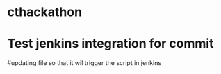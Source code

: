 # cthackathon
# Test jenkins integration for commit
#updating file so that it wil trigger the script in jenkins
